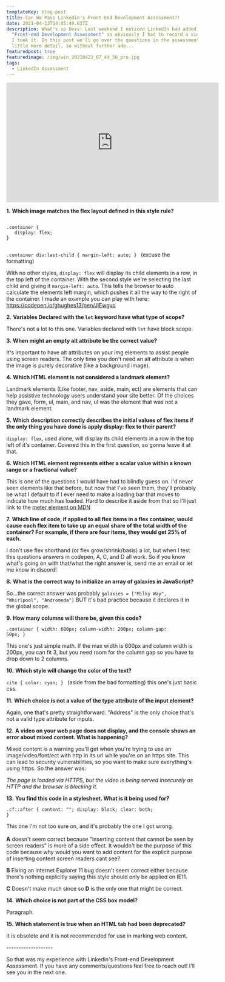 ```yaml
---
templateKey: blog-post
title: Can We Pass Linkedin's Front End Development Assessment?!
date: 2021-04-23T14:05:49.637Z
description: What's up Devs! Last weekend I noticed LinkedIn had added a few new
  "Front-end Development Assessment" so obviously I had to record a video while
  I took it. In this post we'll go over the questions in the assessment in a
  little more detail, so without further ado...
featuredpost: true
featuredimage: /img/win_20210423_07_44_56_pro.jpg
tags:
  - LinkedIn Assessment
---
```

<iframe width="560" height="315" src="https://www.youtube.com/embed/XqRTs19HezE" title="YouTube video player" frameborder="0" allow="accelerometer; autoplay; clipboard-write; encrypted-media; gyroscope; picture-in-picture" allowfullscreen></iframe>

<span class="large-p">**1.**</span> **Which image matches the flex layout defined in this style rule?**  

<code>
.container { 
   display: flex; 
}

.container div:last-child {
margin-left: auto;
}
</code> (excuse the formatting)

With no other styles, <code>display: flex</code> will display its child elements in a row, in the top left of the container. With the second style we're selecting the last child and giving it <code>margin-left: auto</code>. This tells the browser to auto calculate the elements left margin, which pushes it all the way to the right of the container. I made an example you can play with here: <https://codepen.io/ghughes13/pen/JjEwgvo>

<span class="large-p">**2.**</span> **Variables Declared with the <code>let</code> keyword have what type of scope?**  

There's not a lot to this one. Variables declared with <code>let</code> have block scope. 

<span class="large-p">**3.**</span> **When might an empty alt attribute be the correct value?**

It's important to have alt attributes on your img elements to assist people using screen readers. The only time you don't need an alt attribute is when the image is purely decorative (like a background image).

<span class="large-p">**4.**</span> **Which HTML element is not considered a landmark element?**  

Landmark elements (Like footer, nav, aside, main, ect) are elements that can help assistive technology users understand your site better. Of the choices they gave, form, ul, main, and nav, ul was the element that was not a landmark element. 

<span class="large-p">**5.**</span> **Which description correctly describes the initial values of flex items if the only thing you have done is apply display: flex to their parent?** 

<code>display: flex</code>, used alone, will display its child elements in a row in the top left of it's container. Covered this in the first question, so gonna leave it at that.    

<span class="large-p">**6.**</span> **Which HTML element represents either a scalar value within a known range or a fractional value?** 

  This is one of the questions I would have had to blindly guess on. I'd never seen elements like that before, but now that I've seen them, they'll probably be what I default to if I ever need to make a loading bar that moves to indicate how much has loaded. Hard to describe it aside from that so I'll just link to the [meter element on MDN](https://developer.mozilla.org/en-US/docs/Web/HTML/Element/meter)

<span class="large-p">**7.**</span> **Which line of code, if applied to all flex items in a flex container, would cause each flex item to take up an equal share of the total width of the container? For example, if there are four items, they would get 25% of each.** 

I don't use flex shorthand (or flex grow/shrink/basis) a lot, but when I test this questions answers in codepen, A, C, and D all work. So if you know what's going on with that/what the right answer is, send me an email or let me know in discord!

<span class="large-p">**8.**</span> **What is the correct way to initialize an array of galaxies in JavaScript?**

So...the correct answer was probably <code>galaxies = \["Milky Way", "Whirlpool", "Andromeda"]</code> BUT it's bad practice because it declares it in the global scope. 

<span class="large-p">**9.**</span> **How many columns will there be, given this code?** 

<code>.container { width: 600px; column-width: 200px; column-gap: 50px; }</code>

This one's just simple math. If the max width is 600px and column width is 200px, you can fit 3, but you need room for the column gap so you have to drop down to 2 columns.

<span class="large-p">**10.**</span> **Which style will change the color of the text?**

<code>cite { color: cyan; } </code> (aside from the bad formatting) this one's just basic css.

<span class="large-p">**11.**</span> **Which choice is not a value of the type attribute of the input element?**  

Again, one that's pretty straightforward. "Address" is the only choice that's not a valid type attribute for inputs.

<span class="large-p">**12.**</span> **A video on your web page does not display, and the console shows an error about mixed content. What is happening?** 

Mixed content is a warning you'll get when you're trying to use an image/video/font/ect with http in its url while you're on an https site. This can lead to security vulnerabilities, so you want to make sure everything's using https. So the answer was:

*The page is loaded via HTTPS, but the video is being served insecurely as HTTP and the browser is blocking it.*

<span class="large-p">**13.**</span> **You find this code in a stylesheet. What is it being used for?**  

<code>.cf::after { content: ""; display: block; clear: both; }</code>

This one I'm not too sure on, and it's probably the one I got wrong. \
\
**A** doesn't seem correct because "inserting content that cannot be seen by screen readers" is more of a side effect. It wouldn't be the purpose of this code because why would you want to add content for the explicit purpose of inserting content screen readers cant see?

**B** Fixing an internet Explorer 11 bug doesn't seem correct either because there's nothing explicitly saying this style should only be applied on IE11.

**C** Doesn't make much since so **D** is the only one that might be correct.  

<span class="large-p">**14.**</span> **Which choice is not part of the CSS box model?** 

Paragraph.   

<span class="large-p">**15.**</span> **Which statement is true when an HTML tab had been deprecated?**

It is obsolete and it is not recommended for use in marking web content. 

\-------------------



So that was my experience with Linkedin's Front-end Development Assessment. If you have any comments/questions feel free to reach out! I'll see you in the next one.